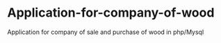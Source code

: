 # Application-for-company-of-wood
Application for company of sale and purchase of wood in php/Mysql
